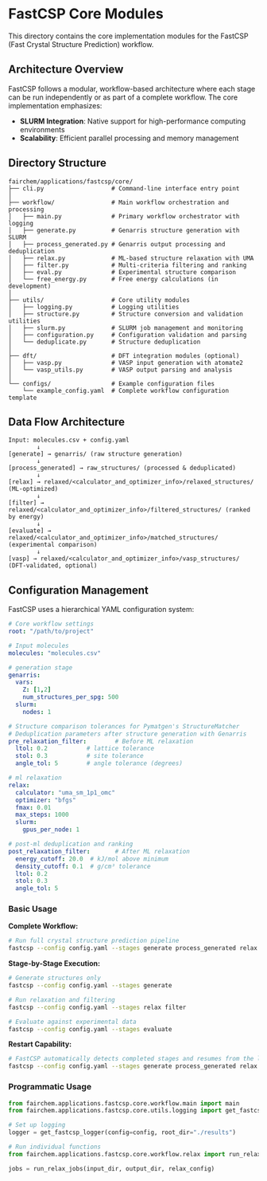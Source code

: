 # FastCSP Core Modules

This directory contains the core implementation modules for the FastCSP (Fast Crystal Structure Prediction) workflow.

## Architecture Overview

FastCSP follows a modular, workflow-based architecture where each stage can be run independently or as part of a complete workflow. The core implementation emphasizes:

- **SLURM Integration**: Native support for high-performance computing environments
- **Scalability**: Efficient parallel processing and memory management

## Directory Structure

```
fairchem/applications/fastcsp/core/
├── cli.py                   # Command-line interface entry point
│
├── workflow/                # Main workflow orchestration and processing
│   ├── main.py              # Primary workflow orchestrator with logging
│   ├── generate.py          # Genarris structure generation with SLURM
│   ├── process_generated.py # Genarris output processing and deduplication
│   ├── relax.py             # ML-based structure relaxation with UMA
│   ├── filter.py            # Multi-criteria filtering and ranking
│   ├── eval.py              # Experimental structure comparison
│   └── free_energy.py       # Free energy calculations (in development)
│
├── utils/                   # Core utility modules
│   ├── logging.py           # Logging utilities
│   ├── structure.py         # Structure conversion and validation utilities
│   ├── slurm.py             # SLURM job management and monitoring
│   ├── configuration.py     # Configuration validation and parsing
│   └── deduplicate.py       # Structure deduplication
│
├── dft/                     # DFT integration modules (optional)
│   ├── vasp.py              # VASP input generation with atomate2
│   └── vasp_utils.py        # VASP output parsing and analysis
│
└── configs/                 # Example configuration files
    └── example_config.yaml  # Complete workflow configuration template
```

## Data Flow Architecture

```
Input: molecules.csv + config.yaml
        ↓
[generate] → genarris/ (raw structure generation)
        ↓
[process_generated] → raw_structures/ (processed & deduplicated)
        ↓
[relax] → relaxed/<calculator_and_optimizer_info>/relaxed_structures/ (ML-optimized)
        ↓
[filter] → relaxed/<calculator_and_optimizer_info>/filtered_structures/ (ranked by energy)
        ↓
[evaluate] → relaxed/<calculator_and_optimizer_info>/matched_structures/ (experimental comparison)
        ↓
[vasp] → relaxed/<calculator_and_optimizer_info>/vasp_structures/ (DFT-validated, optional)
```

## Configuration Management

FastCSP uses a hierarchical YAML configuration system:

```yaml
# Core workflow settings
root: "/path/to/project"

# Input molecules
molecules: "molecules.csv"

# generation stage
genarris:
  vars:
    Z: [1,2]
    num_structures_per_spg: 500
  slurm:
    nodes: 1

# Structure comparison tolerances for Pymatgen's StructureMatcher
# Deduplication parameters after structure generation with Genarris
pre_relaxation_filter:        # Before ML relaxation
  ltol: 0.2           # lattice tolerance
  stol: 0.3           # site tolerance
  angle_tol: 5        # angle tolerance (degrees)

# ml relaxation
relax:
  calculator: "uma_sm_1p1_omc"
  optimizer: "bfgs"
  fmax: 0.01
  max_steps: 1000
  slurm:
    gpus_per_node: 1

# post-ml deduplication and ranking
post_relaxation_filter:       # After ML relaxation
  energy_cutoff: 20.0  # kJ/mol above minimum
  density_cutoff: 0.1  # g/cm³ tolerance
  ltol: 0.2
  stol: 0.3
  angle_tol: 5
```

### Basic Usage

**Complete Workflow:**
```bash
# Run full crystal structure prediction pipeline
fastcsp --config config.yaml --stages generate process_generated relax filter
```

**Stage-by-Stage Execution:**
```bash
# Generate structures only
fastcsp --config config.yaml --stages generate

# Run relaxation and filtering
fastcsp --config config.yaml --stages relax filter

# Evaluate against experimental data
fastcsp --config config.yaml --stages evaluate
```

**Restart Capability:**
```bash
# FastCSP automatically detects completed stages and resumes from the last incomplete stage
fastcsp --config config.yaml --stages generate process_generated relax filter
```

### Programmatic Usage
```python
from fairchem.applications.fastcsp.core.workflow.main import main
from fairchem.applications.fastcsp.core.utils.logging import get_fastcsp_logger

# Set up logging
logger = get_fastcsp_logger(config=config, root_dir="./results")

# Run individual functions
from fairchem.applications.fastcsp.core.workflow.relax import run_relax_jobs

jobs = run_relax_jobs(input_dir, output_dir, relax_config)
```
